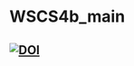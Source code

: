 # WSCS4b_main
## [![DOI](https://zenodo.org/badge/DOI/10.5281/zenodo.6610580.svg)](https://doi.org/10.5281/zenodo.6610580)
